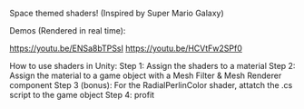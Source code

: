 Space themed shaders! (Inspired by Super Mario Galaxy)

Demos (Rendered in real time):

https://youtu.be/ENSa8bTPSsI
https://youtu.be/HCVtFw2SPf0

How to use shaders in Unity:
Step 1: Assign the shaders to a material
Step 2: Assign the material to a game object with a Mesh Filter & Mesh Renderer component
Step 3 (bonus): For the RadialPerlinColor shader, attatch the .cs script to the game object
Step 4: profit